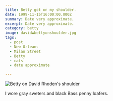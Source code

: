 ```yaml
---
title: Betty got on my shoulder.
date: 1999-11-15T16:00:00.000Z
summary: Date very approximate.
excerpt: Date very approximate.
category: betty
image: davidwbettyonshoulder.jpg
tags:
  - post 
  - New Orleans
  - Milan Street
  - Betty
  - cats
  - date approximate

---
```


![Betty on David Rhoden's shoulder](/static/img/betty/davidwbettyonshoulder.jpg "Betty on David Rhoden's shoulder")

I wore gray sweters and black Bass penny loafers.